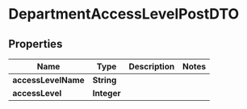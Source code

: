 

# DepartmentAccessLevelPostDTO


## Properties

| Name | Type | Description | Notes |
|------------ | ------------- | ------------- | -------------|
|**accessLevelName** | **String** |  |  |
|**accessLevel** | **Integer** |  |  |



